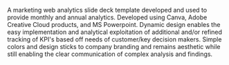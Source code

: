 A marketing web analytics slide deck template developed and used to provide monthly and annual analytics. Developed using Canva, Adobe Creative Cloud products, and MS Powerpoint. Dynamic design enables the easy implementation and analytical exploitation of additional and/or refined tracking of KPI's based off needs of customer/key decision makers. Simple colors and design sticks to company branding and remains aesthetic while still enabling the clear communication of complex analysis and findings.

